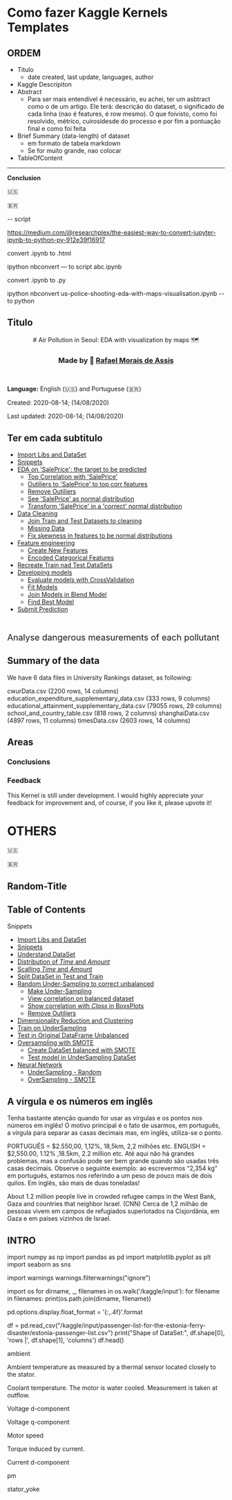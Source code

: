 # Como fazer Kaggle Kernels Templates

## ORDEM

+ Titulo
  - date created, last update, languages, author
+ Kaggle Descripiton
+ Abstract
  - Para ser mais entendível é necessário, eu achei, ter um asbtract como o de um artigo. Ele terá: descriçâo do dataset, o significado de cada linha (nao é features, é row mesmo). O que foivisto, como foi resolvido, métrico, cuirosidesde do processo e por fim a pontuaçâo final e como foi feita
+ Brief Summary (data-length) of dataset
  - em formato de tabela markdown
  - Se for muito grande, nao colocar
+ TableOfContent

---

**Conclusion**

🇺🇸

🇧🇷

-- script

https://medium.com/@researchplex/the-easiest-way-to-convert-jupyter-ipynb-to-python-py-912e39f16917

convert .ipynb to .html

ipython nbconvert — to script abc.ipynb 

convert .ipynb to .py

ipython nbconvert us-police-shooting-eda-with-maps-visualisation.ipynb --to python

## Titulo

<div style="text-align: center;">

\# Air Pollution in Seoul: EDA with visualization by maps 🗺

<h3 align="center">Made by 🚀 <a href="https://www.kaggle.com/rafanthx13"> Rafael Morais de Assis</a></h3>

</div><br>

**Language:** English (🇺🇸) and Portuguese (🇧🇷)

Created: 2020-08-14; (14/08/2020)

Last updated: 2020-08-14; (14/08/2020)


## Ter em cada subtitulo

+ [Import Libs and DataSet](#index01) 
+ [Snippets](#index02)
+ [EDA on 'SalePrice': the target to be predicted](#index03)
  - [Top Correlation with 'SalePrice'](#index04)
  - [Outiliers to 'SalePrice' to top corr features](#index05)
  - [Remove Outiliers](#index06)
  - [See 'SalePrice' as normal distribution](#index07)
  - [Transform 'SalePrice' in a 'correct' normal distribution](#index08)
+ [Data Cleaning](#index09)
  - [Join Train and Test Datasets to cleaning](#index10)
  - [Missing Data](#index11)
  - [Fix skewness in features to be normal distributions](#index12)
+ [Feature engineering](#index13)
  - [Create New Features](#index14)
  - [Encoded Categorical Features](#index15)
+ [Recreate Train nad Test DataSets](#index16)
+ [Developing models](#index17)
  - [Evaluate models with CrossValidation](#index18)
  - [Fit Models](#index19)
  - [Join Models in Blend Model](#index32)
  - [Find Best Model](#index33)
+ [Submit Prediction](#index20)

<a id="top"></a>

<a id='index02'></a> <a href="#top" class="btn btn-primary btn-sm" role="button" aria-pressed="true" style="color:white; margin-left: 20px;" data-toggle="popover">Go to TOC</a>

<span style='font-size: 15pt'>Analyse dangerous measurements of each pollutant</span>

## Summary of the data

We have 6 data files in University Rankings dataset, as following:

cwurData.csv (2200 rows, 14 columns)
education_expenditure_supplementary_data.csv (333 rows, 9 columns)
educational_attainment_supplementary_data.csv (79055 rows, 29 columns)
school_and_country_table.csv (818 rows, 2 columns)
shanghaiData.csv (4897 rows, 11 columns)
timesData.csv (2603 rows, 14 columns)

## Areas

### Conclusions

### Feedback
This Kernel is still under development. I would highly appreciate your feedback for improvement and, of course, if you like it, please upvote it!

# OTHERS

🇺🇸

🇧🇷

## Random-Title <a id ='index01'></a>

## Table of Contents

Snippets <a id='index02'></a> <a href="#top" class="btn btn-primary btn-sm" role="button" aria-pressed="true" style="color:white; margin-left: 20px;" data-toggle="popover">Go to TOC</a>

+ [Import Libs and DataSet](#index01) 
+ [Snippets](#index02)
+ [Understand DataSet](#index03)
+ [Distribution of *Time* and *Amount*](#index04)
+ [Scalling *Time* and *Amount*](#index05)
+ [Split DataSet in Test and Train](#index06)
+ [Random Under-Sampling to correct unbalanced](#index07)
  - [Make Under-Sampling](#index08)
  - [View correlation on balanced dataset](#index09)
  - [Show correlation with *Class* in BoxsPlots](#index10)
  - [Remove Outiliers](#index11)
+ [Dimensionality Reduction and Clustering](#index12)
+ [Train on UnderSampling](#index13)
+ [Test in Original DataFrame Unbalanced](#index14)
+ [Oversampling with SMOTE](#index15)
  - [Create DataSet balanced with SMOTE](#index21)
  - [Test model in UnderSampling DataSet](#index20)
+ [Neural Network](#index16)
  - [UnderSampling - Random](#index17)
  - [OverSampling - SMOTE](#index18)

## A vírgula e os números em inglês

Tenha bastante atenção quando for usar as vírgulas e os pontos nos números em inglês! O motivo principal é o fato de usarmos, em português, a vírgula para separar as casas decimais mas, em inglês, utiliza-se o ponto.

PORTUGUÊS = $2.550,00, 1,12%, 18,5km, 2,2 milhões etc.
ENGLISH = $2,550.00, 1.12% ,18.5km, 2.2 million etc.
Até aqui não há grandes problemas, mas a confusão pode ser bem grande quando são usadas três casas decimais. Observe o seguinte exemplo: ao escrevermos “2,354 kg” em português, estamos nos referindo a um peso de pouco mais de dois quilos. Em inglês, são mais de duas toneladas!

About 1.2 million people live in crowded refugee camps in the West Bank, Gaza and countries that neighbor Israel. (CNN)
Cerca de 1,2 milhão de pessoas vivem em campos de refugiados superlotados na Cisjordânia, em Gaza e em países vizinhos de Israel.

## INTRO

import numpy as np
import pandas as pd
import matplotlib.pyplot as plt
import seaborn as sns

import warnings
warnings.filterwarnings("ignore")

import os
for dirname, _, filenames in os.walk('/kaggle/input'):
    for filename in filenames:
        print(os.path.join(dirname, filename))
        
pd.options.display.float_format = '{:,.4f}'.format

df = pd.read_csv("/kaggle/input/passenger-list-for-the-estonia-ferry-disaster/estonia-passenger-list.csv")
print("Shape of DataSet:", df.shape[0], 'rows |', df.shape[1], 'columns')
df.head()




ambient

Ambient temperature as measured by a thermal sensor located closely to the stator.

Coolant temperature. The motor is water cooled. Measurement is taken at outflow.


Voltage d-component

Voltage q-component

Motor speed

Torque induced by current.

Current d-component

pm



stator_yoke


